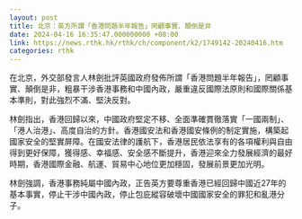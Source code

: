 ```yaml
---
layout: post
title: 北京：英方所謂「香港問題半年報告」罔顧事實、顛倒是非
date: 2024-04-16 16:35:47.000000000 +08:00
link: https://news.rthk.hk/rthk/ch/component/k2/1749142-20240416.htm
categories: rthk
---
```


在北京，外交部發言人林劍批評英國政府發佈所謂「香港問題半年報告」，罔顧事實、顛倒是非，粗暴干涉香港事務和中國內政，嚴重違反國際法原則和國際關係基本準則，對此強烈不滿、堅決反對。

林劍指出，香港回歸以來，中國政府堅定不移、全面準確貫徹落實「一國兩制」、「港人治港」、高度自治的方針。香港國安法和香港國安條例的制定實施，構築起國家安全的堅實屏障。在國安法律的護航下，香港居民依法享有的各項權利與自由得到更好保障，獲得感、幸福感、安全感不斷提升，香港迎來全力發展經濟的最好時期，香港國際金融、航運、貿易中心地位更加穩固，發展前景更加光明。

林劍強調，香港事務純屬中國內政，正告英方要尊重香港已經回歸中國近27年的基本事實，停止干涉中國內政，停止包庇縱容破壞中國國家安全的罪犯和亂港分子。
